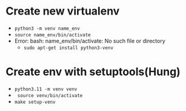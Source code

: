 # Create new virtualenv
+  `python3 -m venv name_env`
+ `source name_env/bin/activate`
+ Error: bash: name_env/bin/activate: No such file or directory
  + `sudo apt-get install python3-venv`

# Create env with setuptools(Hung)
+ `python3.11 -m venv venv`
+ ` source venv/bin/activate`
+ `make setup-venv`